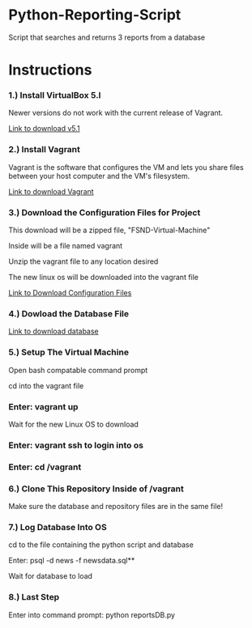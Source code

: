 # Python-Reporting-Script
Script that searches and returns 3 reports from a database

# Instructions 
### **1.) Install VirtualBox 5.l**

Newer versions do not work with the current release of Vagrant.
    
[Link to download v5.1](https://www.virtualbox.org/wiki/Download_Old_Builds_5_1)
    
### **2.) Install Vagrant**

Vagrant is the software that configures the VM and lets you share files between your host computer
and the VM's filesystem.
    
[Link to download Vagrant](https://www.vagrantup.com/downloads.html)
    
### **3.) Download the Configuration Files for Project**

This download will be a zipped file, "FSND-Virtual-Machine"

Inside will be a file named vagrant
  
Unzip the vagrant file to any location desired
    
The new linux os will be downloaded into the vagrant file
    
[Link to Download Configuration Files](https://d17h27t6h515a5.cloudfront.net/topher/2017/August/59822701_fsnd-virtual-machine/fsnd-virtual-machine.zip)

### **4.) Dowload the Database File**

[Link to download database](https://d17h27t6h515a5.cloudfront.net/topher/2016/August/57b5f748_newsdata/newsdata.zip)
    
### **5.) Setup The Virtual Machine**

Open bash compatable command prompt

cd into the vagrant file 
    
### **Enter: vagrant up**
    
Wait for the new Linux OS to download
    
### **Enter: vagrant ssh** to login into os
    
### **Enter: cd /vagrant**

### **6.) Clone This Repository Inside of /vagrant**

Make sure the database and repository files are in the same file!
   
### **7.) Log Database Into OS**

cd to the file containing the python script and database 

Enter: psql -d news -f newsdata.sql**
    
Wait for database to load
    
### **8.) Last Step**

Enter into command prompt: python reportsDB.py
    
    
